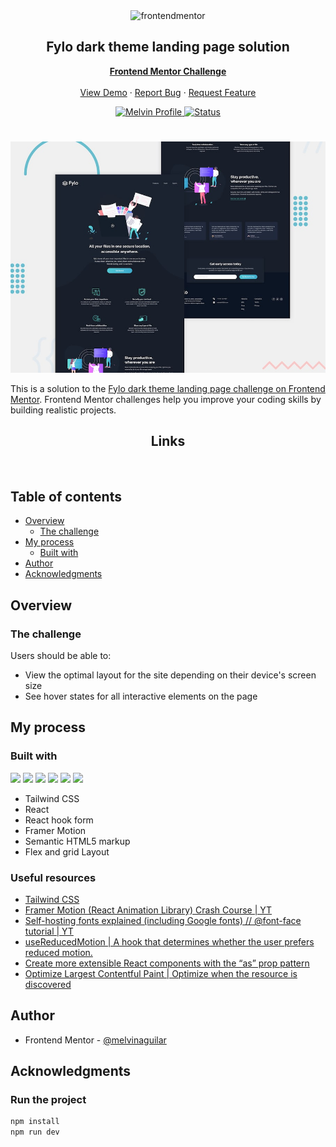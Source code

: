 <div id="top"></div>

<div align="center">

  <img src="https://www.frontendmentor.io/static/images/logo-mobile.svg" alt="frontendmentor" width="80">

  <h2 align="center">Fylo dark theme landing page solution</h2>
  <p align="center">
    <a href="https://www.frontendmentor.io/challenges/fylo-dark-theme-landing-page-5ca5f2d21e82137ec91a50fd"><strong>Frontend Mentor Challenge</strong></a>
    <br />
    <br />
    <a href="">View Demo</a>
    ·
    <a href="" target="_blank">Report Bug</a>
    ·
    <a href="" target="_blank">Request Feature</a>
  </p>
</div>

<!-- Bagdes -->
<div align="center">
  <!-- Profile -->
  <a href="https://www.frontendmentor.io/profile/MelvinAguilar">
    <img src="https://img.shields.io/badge/Profile-Melvin%20Aguilar-07043B?style=for-the-badge&logo=frontendmentor" alt="Melvin Profile">
  </a>
  <!-- Status -->
    <a href="#">
    <img src="https://img.shields.io/badge/Status-Pending-E55937?style=for-the-badge" alt="Status">
  </a>

</div>

#

<div align="center">

![](./design/desktop-preview.jpg)

</div>

This is a solution to the [Fylo dark theme landing page challenge on Frontend Mentor](https://www.frontendmentor.io/challenges/fylo-dark-theme-landing-page-5ca5f2d21e82137ec91a50fd). Frontend Mentor challenges help you improve your coding skills by building realistic projects.

<h2 align="center">Links</h2>

<!-- - Solution URL: [Intro section with dropdown navigation (React + Tailwind + Dark mode) (React + SASS) | Frontend Mentor](https://www.frontendmentor.io/solutions/intro-section-with-dropdown-navigation-tmQXOQU78e)
- Live Site URL: [https://intro-section-with-dropdown-navigation-hdez.vercel.app/](https://intro-section-with-dropdown-navigation-hdez.vercel.app/)  -->

<br>

## Table of contents

- [Overview](#overview)
  - [The challenge](#the-challenge)
- [My process](#my-process)
  - [Built with](#built-with)
- [Author](#author)
- [Acknowledgments](#acknowledgments)

## Overview

### The challenge

Users should be able to:

- View the optimal layout for the site depending on their device's screen size
- See hover states for all interactive elements on the page

## My process

### Built with

<!-- Bagdes -->

![](https://img.shields.io/badge/React-61DAFB?style=for-the-badge&logo=react&logoColor=black)
![](https://img.shields.io/badge/React%20hook%20form-FF0080?style=for-the-badge&logo=react&logoColor=white)
![](https://img.shields.io/badge/framer%20motion-0055FF?style=for-the-badge&logo=framer&logoColor=white)
![](https://img.shields.io/badge/HTML5-E34F26?style=for-the-badge&logo=html5&logoColor=white)
![](https://img.shields.io/badge/Tailwind%20CSS-38B2AC?style=for-the-badge&logo=tailwind-css&logoColor=white)
![](https://img.shields.io/badge/Git-F05032?style=for-the-badge&logo=git&logoColor=white)

<!-- ![](https://img.shields.io/badge/ -->

- Tailwind CSS
- React
- React hook form
- Framer Motion
- Semantic HTML5 markup
- Flex and grid Layout

### Useful resources

- [Tailwind CSS](https://tailwindcss.com/)
- [Framer Motion (React Animation Library) Crash Course | YT](https://youtu.be/1vKiPwEYbyk)
- [Self-hosting fonts explained (including Google fonts) // @font-face tutorial | YT](https://www.youtube.com/watch?v=zK-yy6C2Nck&t=210s)
- [useReducedMotion | A hook that determines whether the user prefers reduced motion.](https://www.framer.com/motion/use-reduced-motion/)
- [Create more extensible React components with the “as” prop pattern](https://levelup.gitconnected.com/create-more-extensible-react-components-with-the-as-prop-pattern-b79bcbcf4024)
- [Optimize Largest Contentful Paint | Optimize when the resource is discovered](https://web.dev/optimize-lcp/#optimize-when-the-resource-is-discovered)

## Author

- Frontend Mentor - [@melvinaguilar](https://www.frontendmentor.io/profile/melvinaguilar)

## Acknowledgments

### Run the project

```bash
npm install
npm run dev
```
